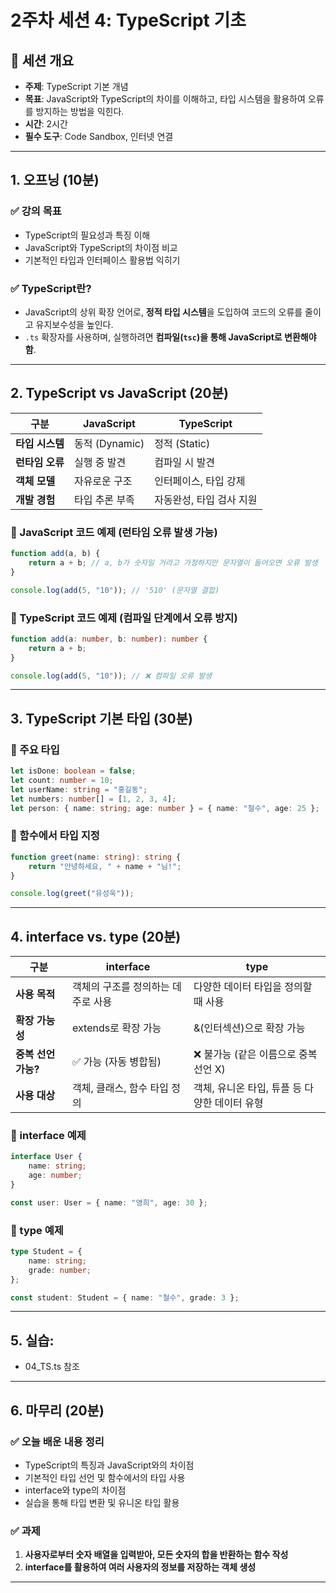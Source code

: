 # 2주차 세션 4: TypeScript 기초

## 📌 세션 개요
- **주제**: TypeScript 기본 개념
- **목표**: JavaScript와 TypeScript의 차이를 이해하고, 타입 시스템을 활용하여 오류를 방지하는 방법을 익힌다.
- **시간**: 2시간
- **필수 도구**: Code Sandbox, 인터넷 연결

---

## 1. 오프닝 (10분)
### ✅ 강의 목표
- TypeScript의 필요성과 특징 이해
- JavaScript와 TypeScript의 차이점 비교
- 기본적인 타입과 인터페이스 활용법 익히기

### ✅ TypeScript란?
- JavaScript의 상위 확장 언어로, **정적 타입 시스템**을 도입하여 코드의 오류를 줄이고 유지보수성을 높인다.
- `.ts` 확장자를 사용하며, 실행하려면 **컴파일(`tsc`)을 통해 JavaScript로 변환해야 함**.

---

## 2. TypeScript vs JavaScript (20분)

| 구분         | JavaScript   | TypeScript     |
|------------|--------------|----------------|
| **타입 시스템** | 동적 (Dynamic) | 정적 (Static)    |
| **런타임 오류** | 실행 중 발견     | 컴파일 시 발견       |
| **객체 모델**  | 자유로운 구조      | 인터페이스, 타입 강제   |
| **개발 경험**  | 타입 추론 부족     | 자동완성, 타입 검사 지원 |

### 🔹 JavaScript 코드 예제 (런타임 오류 발생 가능)
```js
function add(a, b) {
    return a + b; // a, b가 숫자일 거라고 가정하지만 문자열이 들어오면 오류 발생
}

console.log(add(5, "10")); // '510' (문자열 결합)
```

### 🔹 TypeScript 코드 예제 (컴파일 단계에서 오류 방지)
```ts
function add(a: number, b: number): number {
    return a + b;
}

console.log(add(5, "10")); // ❌ 컴파일 오류 발생
```

---

## 3. TypeScript 기본 타입 (30분)

### 🔹 주요 타입
```ts
let isDone: boolean = false;
let count: number = 10;
let userName: string = "홍길동";
let numbers: number[] = [1, 2, 3, 4];
let person: { name: string; age: number } = { name: "철수", age: 25 };
```

### 🔹 함수에서 타입 지정
```ts
function greet(name: string): string {
    return "안녕하세요, " + name + "님!";
}

console.log(greet("유성욱"));
```

---

## 4. interface vs. type (20분)

| 구분            | interface            | type                        |
|---------------|----------------------|-----------------------------|
| **사용 목적**     | 객체의 구조를 정의하는 데 주로 사용 | 다양한 데이터 타입을 정의할 때 사용        |
| **확장 가능성**    | extends로 확장 가능       | &(인터섹션)으로 확장 가능             |
| **중복 선언 가능?** | ✅ 가능 (자동 병합됨)        | ❌ 불가능 (같은 이름으로 중복 선언 X)    |
| **사용 대상**     | 객체, 클래스, 함수 타입 정의    | 객체, 유니온 타입, 튜플 등 다양한 데이터 유형 |

### 🔹 interface 예제
```ts
interface User {
    name: string;
    age: number;
}

const user: User = { name: "영희", age: 30 };
```

### 🔹 type 예제
```ts
type Student = {
    name: string;
    grade: number;
};

const student: Student = { name: "철수", grade: 3 };
```

---

## 5. 실습: 

- 04_TS.ts 참조

---

## 6. 마무리 (20분)
### ✅ 오늘 배운 내용 정리
- TypeScript의 특징과 JavaScript와의 차이점
- 기본적인 타입 선언 및 함수에서의 타입 사용
- interface와 type의 차이점
- 실습을 통해 타입 변환 및 유니온 타입 활용

### ✅ 과제
1. **사용자로부터 숫자 배열을 입력받아, 모든 숫자의 합을 반환하는 함수 작성**
2. **interface를 활용하여 여러 사용자의 정보를 저장하는 객체 생성**

---

